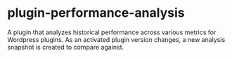 # plugin-performance-analysis
A plugin that analyzes historical performance across various metrics for Wordpress plugins. As an activated plugin version changes, a new analysis snapshot is created to compare against.
